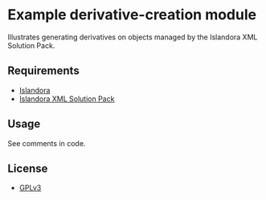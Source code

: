 # Example derivative-creation module

Illustrates generating derivatives on objects managed by the Islandora XML Solution Pack.

## Requirements

* [Islandora](https://github.com/Islandora/islandora)
* [Islandora XML Solution Pack](https://github.com/mjordan/islandora_solution_pack_xml)

## Usage

See comments in code.

## License

* [GPLv3](http://www.gnu.org/licenses/gpl-3.0.txt)
